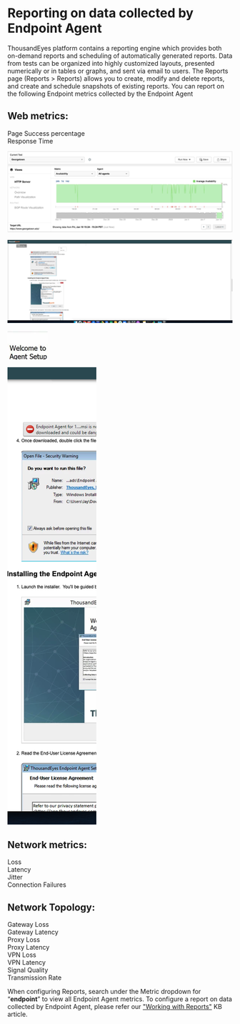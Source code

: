 # Reporting on data collected by Endpoint Agent

ThousandEyes platform contains a reporting engine which provides both on-demand reports and scheduling of automatically generated reports. Data from tests can be organized into highly customized layouts, presented numerically or in tables or graphs, and sent via email to users. The Reports page \(Reports &gt; Reports\) allows you to create, modify and delete reports, and create and schedule snapshots of existing reports. You can report on the following Endpoint metrics collected by the Endpoint Agent

## Web metrics:

Page Success percentage  
Response Time

![](../.gitbook/assets/screen-shot-2020-01-10-at-3.25.20-pm.png)

![](../.gitbook/assets/screen-shot-2020-01-13-at-1.55.48-pm.png)

![](../.gitbook/assets/screen-shot-2020-01-13-at-1.56.20-pm.png)

![](../.gitbook/assets/screen-shot-2020-01-13-at-1.56.12-pm.png)

## Network metrics:

Loss  
Latency  
Jitter  
Connection Failures

## Network Topology:

Gateway Loss  
Gateway Latency  
Proxy Loss  
Proxy Latency  
VPN Loss  
VPN Latency  
Signal Quality  
Transmission Rate

When configuring Reports, search under the Metric dropdown for “**endpoint**” to view all Endpoint Agent metrics. To configure a report on data collected by Endpoint Agent, please refer our ["Working with Reports"](https://success.thousandeyes.com/ViewArticle?articleIdParam=kA0E0000000CmnTKAS) KB article.

